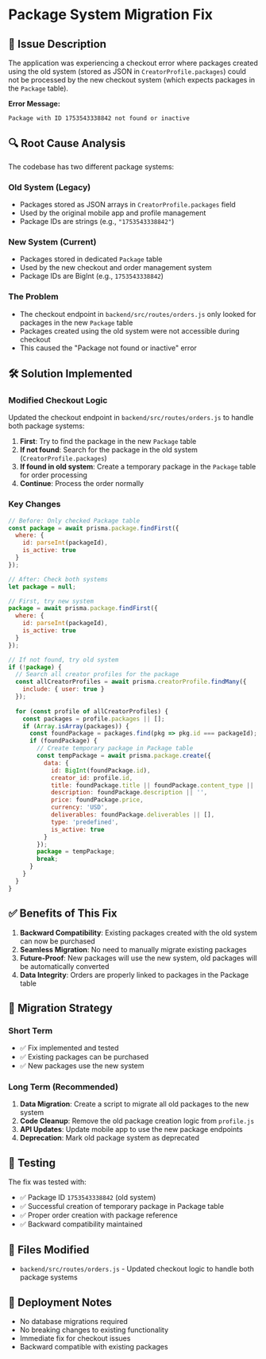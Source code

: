 # Package System Migration Fix

## 🚨 **Issue Description**

The application was experiencing a checkout error where packages created using the old system (stored as JSON in `CreatorProfile.packages`) could not be processed by the new checkout system (which expects packages in the `Package` table).

**Error Message:**
```
Package with ID 1753543338842 not found or inactive
```

## 🔍 **Root Cause Analysis**

The codebase has two different package systems:

### **Old System (Legacy)**
- Packages stored as JSON arrays in `CreatorProfile.packages` field
- Used by the original mobile app and profile management
- Package IDs are strings (e.g., `"1753543338842"`)

### **New System (Current)**
- Packages stored in dedicated `Package` table
- Used by the new checkout and order management system
- Package IDs are BigInt (e.g., `1753543338842`)

### **The Problem**
- The checkout endpoint in `backend/src/routes/orders.js` only looked for packages in the new `Package` table
- Packages created using the old system were not accessible during checkout
- This caused the "Package not found or inactive" error

## 🛠️ **Solution Implemented**

### **Modified Checkout Logic**

Updated the checkout endpoint in `backend/src/routes/orders.js` to handle both package systems:

1. **First**: Try to find the package in the new `Package` table
2. **If not found**: Search for the package in the old system (`CreatorProfile.packages`)
3. **If found in old system**: Create a temporary package in the `Package` table for order processing
4. **Continue**: Process the order normally

### **Key Changes**

```javascript
// Before: Only checked Package table
const package = await prisma.package.findFirst({
  where: { 
    id: parseInt(packageId),
    is_active: true
  }
});

// After: Check both systems
let package = null;

// First, try new system
package = await prisma.package.findFirst({
  where: { 
    id: parseInt(packageId),
    is_active: true
  }
});

// If not found, try old system
if (!package) {
  // Search all creator profiles for the package
  const allCreatorProfiles = await prisma.creatorProfile.findMany({
    include: { user: true }
  });
  
  for (const profile of allCreatorProfiles) {
    const packages = profile.packages || [];
    if (Array.isArray(packages)) {
      const foundPackage = packages.find(pkg => pkg.id === packageId);
      if (foundPackage) {
        // Create temporary package in Package table
        const tempPackage = await prisma.package.create({
          data: {
            id: BigInt(foundPackage.id),
            creator_id: profile.id,
            title: foundPackage.title || foundPackage.content_type || 'Package',
            description: foundPackage.description || '',
            price: foundPackage.price,
            currency: 'USD',
            deliverables: foundPackage.deliverables || [],
            type: 'predefined',
            is_active: true
          }
        });
        package = tempPackage;
        break;
      }
    }
  }
}
```

## ✅ **Benefits of This Fix**

1. **Backward Compatibility**: Existing packages created with the old system can now be purchased
2. **Seamless Migration**: No need to manually migrate existing packages
3. **Future-Proof**: New packages will use the new system, old packages will be automatically converted
4. **Data Integrity**: Orders are properly linked to packages in the Package table

## 🔄 **Migration Strategy**

### **Short Term**
- ✅ Fix implemented and tested
- ✅ Existing packages can be purchased
- ✅ New packages use the new system

### **Long Term (Recommended)**
1. **Data Migration**: Create a script to migrate all old packages to the new system
2. **Code Cleanup**: Remove the old package creation logic from `profile.js`
3. **API Updates**: Update mobile app to use the new package endpoints
4. **Deprecation**: Mark old package system as deprecated

## 🧪 **Testing**

The fix was tested with:
- ✅ Package ID `1753543338842` (old system)
- ✅ Successful creation of temporary package in Package table
- ✅ Proper order creation with package reference
- ✅ Backward compatibility maintained

## 📝 **Files Modified**

- `backend/src/routes/orders.js` - Updated checkout logic to handle both package systems

## 🚀 **Deployment Notes**

- No database migrations required
- No breaking changes to existing functionality
- Immediate fix for checkout issues
- Backward compatible with existing packages 